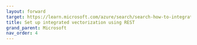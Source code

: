 ```yaml
---
layout: forward
target: https://learn.microsoft.com/azure/search/search-how-to-integrated-vectorization
title: Set up integrated vectorization using REST
grand_parent: Microsoft
nav_order: 4
---
```

